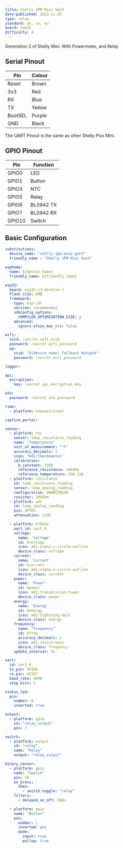 ```yaml
---
title: Shelly 1PM Mini Gen3
date-published: 2023-11-25
type: relay
standard: uk, us, eu
board: esp32
difficulty: 4
---
```


Generation 3 of Shelly Mini. With Powermeter, and Relay

## Serial Pinout
| Pin      | Colour       |
| -------- | ------------ |
| Reset    | Brown        |
| 3v3      | Red          |
| RX       | Blue         |
| TX       | Yellow       |
| BootSEL  | Purple       |
| GND      | Black        |

The UART Pinout is the same as other Shelly Plus Mini.

## GPIO Pinout

| Pin    | Function     |
| ------ | ------------ |
| GPIO0  | LED          |
| GPIO1  | Button       |
| GPIO3  | NTC          |
| GPIO5  | Relay        |
| GPIO6  | BL0942 TX    |
| GPIO7  | BL0942 RX    |
| GPIO10 | Switch       |

## Basic Configuration

```yaml
substitutions:
  device_name: "sehlly-1pm-mini-gen3"
  friendly_name : "Shelly 1PM Mini Gen3"

esphome:
  name: ${device_name}
  friendly_name: ${friendly_name}

esp32:
  board: esp32-c3-devkitm-1
  flash_size: 8MB
  framework:
    type: esp-idf
    version: recommended
    sdkconfig_options:
      COMPILER_OPTIMIZATION_SIZE: y
    advanced:
      ignore_efuse_mac_crc: false

wifi:
  ssid: !secret wifi_ssid
  password: !secret wifi_password
  ap:
    ssid: "$(device_name) Fallback Hotspot"
    password: !secret wifi_password

logger:

api:
  encryption:
    key: !secret api_encryption_key

ota:
  password: !secret ota_password

time:
  - platform: homeassistant

captive_portal:

sensor:
  - platform: ntc
    sensor: temp_resistance_reading
    name: "Temperature"
    unit_of_measurement: "°C"
    accuracy_decimals: 1
    icon: "mdi:thermometer"
    calibration:
      b_constant: 3350
      reference_resistance: 10kOhm
      reference_temperature: 298.15K
  - platform: resistance
    id: temp_resistance_reading
    sensor: temp_analog_reading
    configuration: DOWNSTREAM
    resistor: 10kOhm
  - platform: adc
    id: temp_analog_reading
    pin: GPIO3
    attenuation: 11db

  - platform: bl0942
    uart_id: uart_0
    voltage:
      name: 'Voltage'
      id: bvoltage
      icon: mdi:alpha-v-circle-outline
      device_class: voltage
    current:
      name: 'Current'
      id: bcurrent
      icon: mdi:alpha-a-circle-outline
      device_class: current
    power:
      name: 'Power'
      id: bpower
      icon: mdi:transmission-tower
      device_class: power
    energy:
      name: 'Energy'       
      id: benergy
      icon: mdi:lightning-bolt
      device_class: energy
    frequency:
      name: "Frequency"
      id: bfreq
      accuracy_decimals: 2
      icon: mdi:cosine-wave
      device_class: frequency
    update_interval: 5s

uart:
  id: uart_0
  tx_pin: GPIO6
  rx_pin: GPIO7
  baud_rate: 9600
  stop_bits: 1

status_led:
  pin:
    number: 0
    inverted: true

output:
  - platform: gpio
    id: "relay_output"
    pin: 7

switch:
  - platform: output
    id: "relay"
    name: "Relay"
    output: "relay_output"

binary_sensor:
  - platform: gpio
    name: "Switch"
    pin: 10
    on_press:
      then:
        - switch.toggle: "relay"
    filters:
      - delayed_on_off: 50ms

  - platform: gpio
    name: "Button"
    pin:
      number: 1
      inverted: yes
      mode:
        input: true
        pullup: true
```
